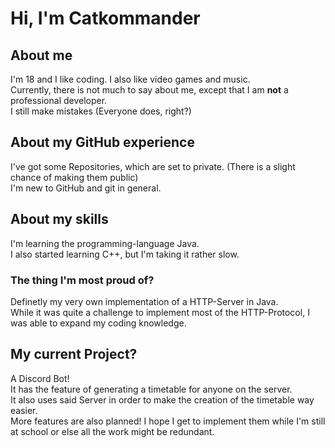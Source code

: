 # Hi, I'm Catkommander
## About me
I'm 18 and I like coding.
I also like video games and music.<br>
Currently, there is not much to say about me, except that I am **not** a professional developer.<br>
I still make mistakes (Everyone does, right?)
## About my GitHub experience
I've got some Repositories, which are set to private. (There is a slight chance of making them public)<br>
I'm new to GitHub and git in general.
## About my skills
I'm learning the programming-language Java.<br>
I also started learning C++, but I'm taking it rather slow.
### The thing I'm most proud of?
Definetly my very own implementation of a HTTP-Server in Java.<br>
While it was quite a challenge to implement most of the HTTP-Protocol, I was able to expand my coding knowledge.
## My current Project?
A Discord Bot!<br>
It has the feature of generating a timetable for anyone on the server.<br>
It also uses said Server in order to make the creation of the timetable way easier.<br>
More features are also planned! I hope I get to implement them while I'm still at school or else all the work might be redundant.

<!---
Catkommander/Catkommander is a ✨ special ✨ repository because its `README.md` (this file) appears on your GitHub profile.
You can click the Preview link to take a look at your changes.
--->
